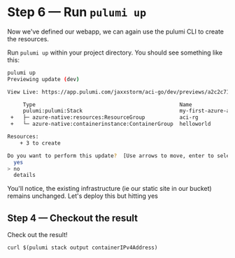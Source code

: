 # Step 6 &mdash; Run `pulumi up`

Now we've defined our webapp, we can again use the pulumi CLI to create the resources.

Run `pulumi up` within your project directory. You should see something like this:

```bash
pulumi up
Previewing update (dev)

View Live: https://app.pulumi.com/jaxxstorm/aci-go/dev/previews/a2c2c717-ac1d-4847-908c-3b820312a91f

     Type                                              Name                    Plan
     pulumi:pulumi:Stack                               my-first-azure-app-dev
 +   ├─ azure-native:resources:ResourceGroup           aci-rg             created
 +   └─ azure-native:containerinstance:ContainerGroup  helloworld         created

Resources:
    + 3 to create

Do you want to perform this update?  [Use arrows to move, enter to select, type to filter]
  yes
> no
  details
```

You'll notice, the existing infrastructure (ie our static site in our bucket) remains unchanged. Let's deploy this but hitting yes

## Step 4 &mdash; Checkout the result

Check out the result!

```
curl $(pulumi stack output containerIPv4Address)
```
